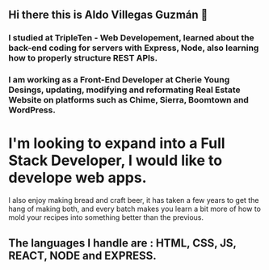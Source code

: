 ## Hi there this is Aldo Villegas Guzmán 👋


### I studied at TripleTen - Web Developement, learned about the back-end coding for servers with Express, Node, also learning how to properly structure REST APIs.


### I am working as a Front-End Developer at Cherie Young Desings, updating, modifying and reformating Real Estate Website on platforms such as Chime, Sierra, Boomtown and WordPress.


# I'm looking to expand into a Full Stack Developer, I would like to develope web apps.


I also enjoy making bread and craft beer, it has taken a few years to get the hang of making both, and every batch makes you learn a bit more of how to mold your recipes into something better than the previous.


## The languages I handle are : HTML, CSS, JS, REACT, NODE and EXPRESS.
